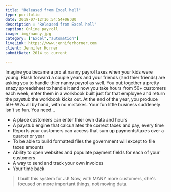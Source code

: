 ```yaml
---
title: "Released from Excel hell"
type: portfolio
date: 2018-07-12T16:54:54+06:00
description : "Released from Excel hell"
caption: Online payroll
image: img/nanny.jpg
category: ["Excel","automation"]
liveLink: https://www.jenniferhorner.com
client: Jennifer Horner
submitDate: 2014 to current

---
```

Imagine you became a pro at nanny payrol taxes when your kids were young.  Flash forward a couple years and your friends (and thier friends) are asking you to handle thier nanny payrol as well. You put together a pretty snazy spreadsheet to handle it and now you take hours from 50+ customers each week, enter them in a workbook built just for that employee and return the paystub the workbook kicks out.  At the end of the year, you produce 50+ W2s all by hand, with no mistakes.  Your fun little business suddenely isn't so fun.  You need...

* A place customers can enter thier own data and hours
* A paystub engine that calcualates the correct taxes and pay, every time
* Reports your customers can access that sum up payments/taxes over a quarter or year
* To be able to build formatted files the government will except to file taxes amounts
* Ability to open websites and populate payment fields for each of your customers
* A way to send and track your own invoices
* Your time back


> I built this system for JJ! Now, with MANY more customers, she's focused on more important things, not moving data. 


